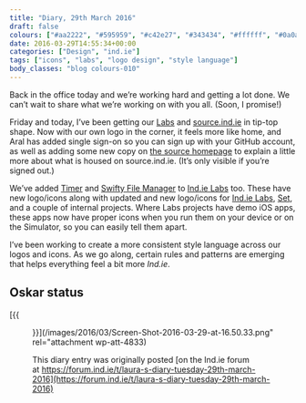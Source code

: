 ```yaml
---
title: "Diary, 29th March 2016"
draft: false
colours: ["#aa2222", "#595959", "#c42e27", "#343434", "#ffffff", "#0a0a0a", "#ffffff"]
date: 2016-03-29T14:55:34+00:00
categories: ["Design", "ind.ie"]
tags: ["icons", "labs", "logo design", "style language"]
body_classes: "blog colours-010"
---
```


Back in the office today and we’re working hard and getting a lot done. We can’t wait to share what we’re working on with you all. (Soon, I promise!)

Friday and today, I’ve been getting our [Labs](https://ind.ie/labs) and [source.ind.ie](https://source.ind.ie/) in tip-top shape. Now with our own logo in the corner, it feels more like home, and Aral has added single sign-on so you can sign up with your GitHub account, as well as adding some new copy on [the source homepage](https://source.ind.ie/) to explain a little more about what is housed on source.ind.ie. (It’s only visible if you’re signed out.)

We’ve added [Timer](https://source.ind.ie/project/timer) and [Swifty File Manager](https://source.ind.ie/project/swiftyfilemanager) to [Ind.ie Labs](https://ind.ie/labs) too. These have new logo/icons along with updated and new logo/icons for [Ind.ie Labs](https://source.ind.ie/project/indie-labs), [Set](https://source.ind.ie/project/set), and a couple of internal projects. Where Labs projects have demo iOS apps, these apps now have proper icons when you run them on your device or on the Simulator, so you can easily tell them apart.

I’ve been working to create a more consistent style language across our logos and icons. As we go along, certain rules and patterns are emerging that helps everything feel a bit more *Ind.ie*.

## Oskar status

[{{<figure class="wp-caption aligncenter wp-image-4833 size-large" src="/images/2016/03/Screen-Shot-2016-03-29-at-16.50.33-1024x642.png" alt="Oskar the dog lying curled up on his raised canvas camping-style bed" width="1024" height="642" caption="Cosy on his fancy office bed…">}}](/images/2016/03/Screen-Shot-2016-03-29-at-16.50.33.png" rel="attachment wp-att-4833)

This diary entry was originally posted [on the Ind.ie forum at https://forum.ind.ie/t/laura-s-diary-tuesday-29th-march-2016](https://forum.ind.ie/t/laura-s-diary-tuesday-29th-march-2016)

	